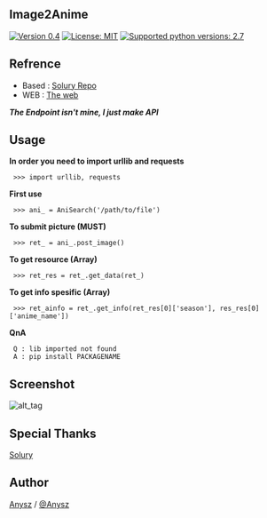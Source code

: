 Image2Anime
----

[![Version 0.4](https://img.shields.io/badge/stable-1.5-brightgreen.svg "Version 0.4")](https://github.com/anysz/Image2Anime) [![License: MIT](https://img.shields.io/badge/License-MIT-green.svg)](https://opensource.org/licenses/MIT) [![Supported python versions: 2.7](https://img.shields.io/badge/python-2.7-green.svg "Supported python versions: 2.7")](https://www.python.org/download/releases/2.7/)

Refrence
----

- Based : [Solury Repo](https://github.com/soruly/whatanime.ga)
- WEB   : [The web](https://whatanime.ga/)

***The Endpoint isn't mine, I just make API***

Usage
----

 **In order you need to import urllib and requests**

     >>> import urllib, requests
    
 **First use**

     >>> ani_ = AniSearch('/path/to/file')

 **To submit picture (MUST)**

     >>> ret_ = ani_.post_image()

 **To get resource (Array)**
 
     >>> ret_res = ret_.get_data(ret_)

 **To get info spesific (Array)**

     >>> ret_ainfo = ret_.get_info(ret_res[0]['season'], res_res[0]['anime_name'])

 **QnA**

     Q : lib imported not found
     A : pip install PACKAGENAME


Screenshot
----------

![alt_tag](https://puu.sh/y202u/2c1c6009fa.png)

Special Thanks
----
[Solury](https://github.com/soruly)

Author
----

[Anysz](https://instagram.com/nugra.z) / [@Anysz](https://github.com/anysz)

